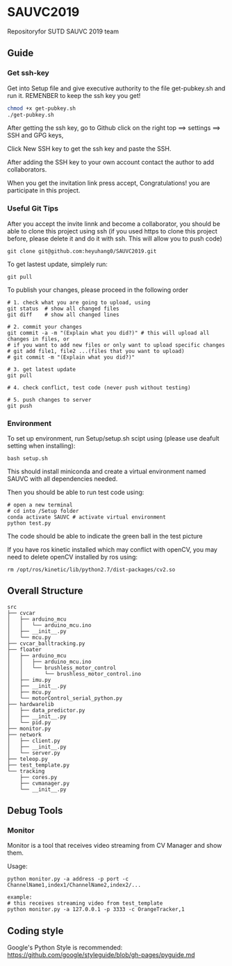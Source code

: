 # SAUVC2019

Repositoryfor SUTD SAUVC 2019 team

## Guide

### Get ssh-key

Get into Setup file and give executive authority to the file get-pubkey.sh and run it. REMENBER to keep the ssh key you get!

~~~bash
chmod +x get-pubkey.sh
./get-pubkey.sh
~~~

After getting the ssh key, go to Github click on the right top ==> settings  ==>  SSH and GPG keys,

Click New SSH key to get the ssh key and paste the SSH.

After adding the SSH key to your own account contact the author to add collaborators.

When you get the invitation link press accept, Congratulations! you are participate in this project.

### Useful Git Tips

After you accept the invite linnk and become a collaborator, you should be able to clone this project using ssh (if you used https to clone this project before, please delete it and do it with ssh. This will allow you to push code)

    git clone git@github.com:heyuhang0/SAUVC2019.git

To get lastest update, simplely run:

    git pull

To publish your changes, please proceed in the following order

    # 1. check what you are going to upload, using
    git status  # show all changed files
    git diff    # show all changed lines

    # 2. commit your changes
    git commit -a -m "(Explain what you did?)" # this will upload all changes in files, or
    # if you want to add new files or only want to upload specific changes
    # git add file1, file2 ...(files that you want to upload)
    # git commit -m "(Explain what you did?)"

    # 3. get latest update
    git pull

    # 4. check conflict, test code (never push without testing)

    # 5. push changes to server
    git push

### Environment

To set up environment, run Setup/setup.sh scipt using (please use deafult setting when installing):

    bash setup.sh

This should install miniconda and create a virtual environment named SAUVC with all dependencies needed.

Then you should be able to run test code using:

    # open a new terminal
    # cd into /Setup folder
    conda activate SAUVC # activate virtual environment
    python test.py

The code should be able to indicate the green ball in the test picture

If you have ros kinetic installed which may conflict with openCV, you may need to delete openCV installed by ros using:

    rm /opt/ros/kinetic/lib/python2.7/dist-packages/cv2.so

## Overall Structure

    src
    ├── cvcar
    │   ├── arduino_mcu
    │   │   └── arduino_mcu.ino
    │   ├── __init__.py
    │   └── mcu.py
    ├── cvcar_balltracking.py
    ├── floater
    │   ├── arduino_mcu
    │   │   ├── arduino_mcu.ino
    │   │   └── brushless_motor_control
    │   │       └── brushless_motor_control.ino
    │   ├── imu.py
    │   ├── __init__.py
    │   ├── mcu.py
    │   └── motorControl_serial_python.py
    ├── hardwarelib
    │   ├── data_predictor.py
    │   ├── __init__.py
    │   └── pid.py
    ├── monitor.py
    ├── network
    │   ├── client.py
    │   ├── __init__.py
    │   └── server.py
    ├── teleop.py
    ├── test_template.py
    └── tracking
        ├── cores.py
        ├── cvmanager.py
        └── __init__.py

## Debug Tools

### Monitor

Monitor is a tool that receives video streaming from CV Manager and show them.

Usage:

    python monitor.py -a address -p port -c ChannelName1,index1/ChannelName2,index2/...

    example:
    # this receives streaming video from test_template
    python monitor.py -a 127.0.0.1 -p 3333 -c OrangeTracker,1

## Coding style

Google's Python Style is recommended: <https://github.com/google/styleguide/blob/gh-pages/pyguide.md>